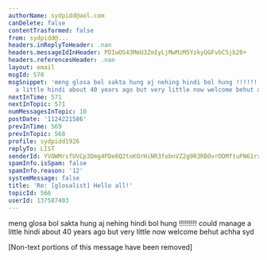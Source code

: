 ```yaml
---
authorName: sydpidd@aol.com
canDelete: false
contentTrasformed: false
from: sydpidd@...
headers.inReplyToHeader: .nan
headers.messageIdInHeader: PDIwOS43MmU3ZmIyLjMwMzM5YzkyQGFvbC5jb20+
headers.referencesHeader: .nan
layout: email
msgId: 570
msgSnippet: 'meng glosa bol sakta hung aj nehing hindi bol hung !!!!!!!!! could manage
  a little hindi about 40 years ago but very little now welcome behut achha syd '
nextInTime: 571
nextInTopic: 571
numMessagesInTopic: 10
postDate: '1124221586'
prevInTime: 569
prevInTopic: 568
profile: sydpidd1926
replyTo: LIST
senderId: YVOWMrsfUVCp3Dmg4PDe6Q2toKOrHiNR3fobnVZ2g9R3RBOvrDDMftuPN61rxmiWUXajvlRa
spamInfo.isSpam: false
spamInfo.reason: '12'
systemMessage: false
title: 'Re: [glosalist] Hello all!'
topicId: 566
userId: 137587403
---
```


meng glosa bol sakta hung
aj nehing hindi bol hung !!!!!!!!!
could manage a little hindi about 40 years ago but very little now 
welcome behut achha
syd


[Non-text portions of this message have been removed]


